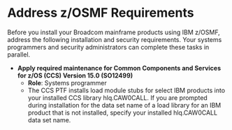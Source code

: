 # Address z/OSMF Requirements

Before you install your Broadcom mainframe products using IBM z/OSMF, address the following installation and security requirements. Your systems programmers and security administrators can complete these tasks in parallel.

* **Apply required maintenance for Common Components and Services for z/OS (CCS) Version 15.0 (SO12499)**  
    * **Role**: Systems programmer
    * The CCS PTF installs load module stubs for select IBM products into your installed CCS library hlq.CAW0CALL. If you are prompted during installation for the data set name of a load library for an IBM product that is not installed, specify your installed hlq.CAW0CALL data set name.  

    
